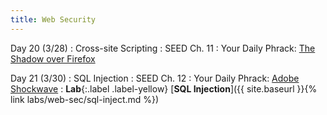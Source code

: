 ```yaml
---
title: Web Security
---
```


Day 20 (3/28)
: Cross-site Scripting
  : SEED Ch. 11
: Your Daily Phrack: [The Shadow over Firefox](http://www.phrack.org/issues/69/14.html)

Day 21 (3/30)
: SQL Injection
  : SEED Ch. 12
: Your Daily Phrack: [Adobe Shockwave](http://www.phrack.org/issues/69/8.html)
: **Lab**{:.label .label-yellow} [**SQL Injection**]({{ site.baseurl }}{% link labs/web-sec/sql-inject.md %})
